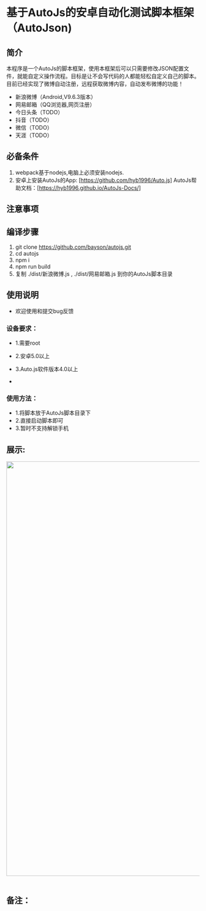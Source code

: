 # 基于AutoJs的安卓自动化测试脚本框架（AutoJson)
## 简介
本程序是一个AutoJs的脚本框架，使用本框架后可以只需要修改JSON配置文件，就能自定义操作流程。目标是让不会写代码的人都能轻松自定义自己的脚本。目前已经实现了微博自动注册，远程获取微博内容，自动发布微博的功能！
* 新浪微博（Android,V9.6.3版本）
* 网易邮箱（QQ浏览器,网页注册）
* 今日头条（TODO）
* 抖音（TODO）
* 微信（TODO）
* 天涯（TODO）

## 必备条件
1. webpack基于nodejs,电脑上必须安装nodejs.
2. 安卓上安装AutoJs的App: [https://github.com/hyb1996/Auto.js]  AutoJs帮助文档：[https://hyb1996.github.io/AutoJs-Docs/]
## 注意事项
## 编译步骤
1. git clone https://github.com/bayson/autojs.git
2. cd autojs
3. npm i
4. npm run build
5. 复制 ./dist/新浪微博.js ,  ./dist/网易邮箱.js  到你的AutoJs脚本目录
## 使用说明
* 欢迎使用和提交bug反馈
### 设备要求：
* 1.需要root
* 2.安卓5.0以上
* 3.Auto.js软件版本4.0以上

*
### 使用方法：
* 1.将脚本放于AutoJs脚本目录下
* 2.直接启动脚本即可
* 3.暂时不支持解锁手机
## 展示:
<div align=center><img height="1080" width="540" src="https://raw.githubusercontent.com/bayson/autojs/master/resources/autojs_01.png"/></div>
<br>


## 备注：
